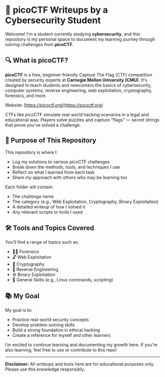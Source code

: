 # 🚩 picoCTF Writeups by a Cybersecurity Student

Welcome! I'm a student currently studying **cybersecurity**, and this repository is my personal space to document my learning journey through solving challenges from **picoCTF**.

## 🔍 What is picoCTF?

**picoCTF** is a free, beginner-friendly Capture The Flag (CTF) competition created by security experts at **Carnegie Mellon University (CMU)**. It's designed to teach students and newcomers the basics of cybersecurity, computer systems, reverse engineering, web exploitation, cryptography, forensics, and more.

Website: [https://picoctf.org](https://picoctf.org)

CTFs like picoCTF simulate real-world hacking scenarios in a legal and educational way. Players solve puzzles and capture "flags" — secret strings that prove you've solved a challenge.

## 🎯 Purpose of This Repository

This repository is where I:

- Log my solutions to various picoCTF challenges
- Break down the methods, tools, and techniques I use
- Reflect on what I learned from each task
- Share my approach with others who may be learning too

Each folder will contain:
- The challenge name
- The category (e.g., Web Exploitation, Cryptography, Binary Exploitation)
- A detailed writeup of how I solved it
- Any relevant scripts or tools I used

## 🛠️ Tools and Topics Covered

You'll find a range of topics such as:
- 🕵️‍♂️ Forensics
- 🔓 Web Exploitation
- 🔐 Cryptography
- 🧠 Reverse Engineering
- ⚙️ Binary Exploitation
- 📁 General Skills (e.g., Linux commands, scripting)

## 📚 My Goal

My goal is to:
- Practice real-world security concepts
- Develop problem-solving skills
- Build a strong foundation in ethical hacking
- Create a reference for myself and other learners

I’m excited to continue learning and documenting my growth here. If you're also learning, feel free to use or contribute to this repo!

---

**Disclaimer:** All writeups and tools here are for educational purposes only. Please use this knowledge responsibly.

